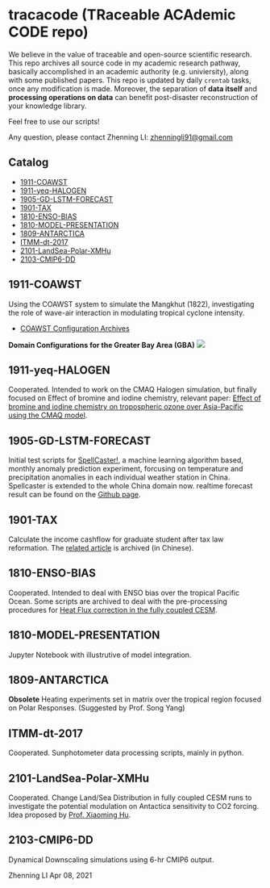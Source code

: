 # tracacode (TRaceable ACAdemic CODE repo)


We believe in the value of traceable and open-source scientific research. 
This repo archives all source code in my academic research pathway, basically accomplished in an academic authority (e.g. univiersity), along with some published papers. 
This repo is updated by daily `crontab` tasks, once any modification is made.
Moreover, the separation of **data itself** and **processing operations on data** can benefit post-disaster reconstruction of your knowledge library. 

Feel free to use our scripts!

Any question, please contact Zhenning LI: zhenningli91@gmail.com

## Catalog
* [1911-COAWST](#1911-COAWST)
* [1911-yeq-HALOGEN](#1911-yeq-HALOGEN)
* [1905-GD-LSTM-FORECAST](#1905-GD-LSTM-FORECAST)
* [1901-TAX](#1901-TAX)
* [1810-ENSO-BIAS](#1810-ENSO-BIAS)
* [1810-MODEL-PRESENTATION](#1810-MODEL-PRESENTATION)
* [1809-ANTARCTICA](#1809-ANTARCTICA)
* [ITMM-dt-2017](#ITMM-dt-2017)
* [2101-LandSea-Polar-XMHu](#2101-LandSea-Polar-XMHu)
* [2103-CMIP6-DD](#2103-CMIP6-DD)


## 1911-COAWST
Using the COAWST system to simulate the Mangkhut (1822), investigating the role of wave-air interaction in modulating tropical cyclone intensity. 
* [COAWST Configuration Archives](https://novarizark.github.io/2020/02/20/COAWST-GBA/)

**Domain Configurations for the Greater Bay Area (GBA)**
![](https://s1.ax1x.com/2020/09/27/0FxmND.png)

## 1911-yeq-HALOGEN
Cooperated. Intended to work on the CMAQ Halogen simulation, but finally focused on Effect of bromine and iodine chemistry, relevant paper: [Effect of bromine and iodine chemistry on tropospheric ozone over Asia-Pacific using the CMAQ model](https://www.sciencedirect.com/science/article/pii/S0045653520317902).

## 1905-GD-LSTM-FORECAST
Initial test scripts for [SpellCaster!](https://github.com/Novarizark/spellcaster-local), a machine learning algorithm based, monthly anomaly prediction experiment, forcusing on temperature and precipitation anomalies in each individual weather station in China.
Spellcaster is extended to the whole China domain now. realtime forecast result can be found on the [Github page](https://novarizark.github.io/Side%20Projects/).

## 1901-TAX
Calculate the income cashflow for graduate student after tax law reformation. The [related article](https://novarizark.github.io/2019/01/25/new-tax-system-student-stipend/) is archived (in Chinese).

## 1810-ENSO-BIAS
Cooperated. Intended to deal with ENSO bias over the tropical Pacific Ocean. Some scripts are archived to deal with the pre-processing procedures for [Heat Flux correction in the fully coupled CESM](https://novarizark.github.io/2018/10/29/cesm-fully-coupled-correction/).

## 1810-MODEL-PRESENTATION
Jupyter Notebook with illustrutive of model integration.

## 1809-ANTARCTICA
**Obsolete** Heating experiments set in matrix over the tropical region focused on Polar Responses. (Suggested by Prof. Song Yang) 

## ITMM-dt-2017
Cooperated. Sunphotometer data processing scripts, mainly in python.

## 2101-LandSea-Polar-XMHu
Cooperated. Change Land/Sea Distribution in fully coupled CESM runs to investigate the potential modulation on Antactica sensitivity to CO2 forcing.
Idea proposed by [Prof. Xiaoming Hu](http://atmos.sysu.edu.cn/teacher/392).

## 2103-CMIP6-DD 
Dynamical Downscaling simulations using 6-hr CMIP6 output. 

Zhenning LI
Apr 08, 2021

